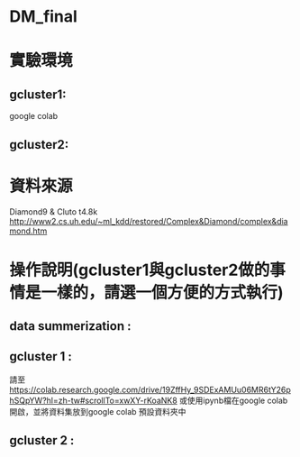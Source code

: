 # DM_final

# 實驗環境
## gcluster1:
google colab
## gcluster2:

# 資料來源
Diamond9 & Cluto t4.8k
http://www2.cs.uh.edu/~ml_kdd/restored/Complex&Diamond/complex&diamond.htm

# 操作說明(gcluster1與gcluster2做的事情是一樣的，請選一個方便的方式執行)
## data summerization :

## gcluster 1 :
請至 https://colab.research.google.com/drive/19ZffHy_9SDExAMUu06MR6tY26phSQpYW?hl=zh-tw#scrollTo=xwXY-rKoaNK8 或使用ipynb檔在google colab開啟，並將資料集放到google colab 預設資料夾中
## gcluster 2 :
